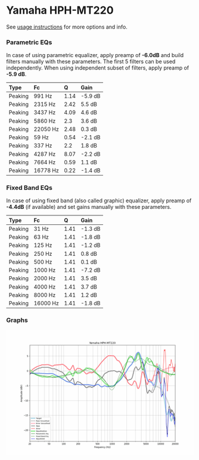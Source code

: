 # Yamaha HPH-MT220
See [usage instructions](https://github.com/jaakkopasanen/AutoEq#usage) for more options and info.

### Parametric EQs
In case of using parametric equalizer, apply preamp of **-6.0dB** and build filters manually
with these parameters. The first 5 filters can be used independently.
When using independent subset of filters, apply preamp of **-5.9 dB**.

| Type    | Fc       |    Q | Gain    |
|:--------|:---------|:-----|:--------|
| Peaking | 991 Hz   | 1.14 | -5.9 dB |
| Peaking | 2315 Hz  | 2.42 | 5.5 dB  |
| Peaking | 3437 Hz  | 4.09 | 4.6 dB  |
| Peaking | 5860 Hz  | 2.3  | 3.6 dB  |
| Peaking | 22050 Hz | 2.48 | 0.3 dB  |
| Peaking | 59 Hz    | 0.54 | -2.1 dB |
| Peaking | 337 Hz   | 2.2  | 1.8 dB  |
| Peaking | 4287 Hz  | 8.07 | -2.2 dB |
| Peaking | 7664 Hz  | 0.59 | 1.1 dB  |
| Peaking | 16778 Hz | 0.22 | -1.4 dB |

### Fixed Band EQs
In case of using fixed band (also called graphic) equalizer, apply preamp of **-4.4dB**
(if available) and set gains manually with these parameters.

| Type    | Fc       |    Q | Gain    |
|:--------|:---------|:-----|:--------|
| Peaking | 31 Hz    | 1.41 | -1.3 dB |
| Peaking | 63 Hz    | 1.41 | -1.8 dB |
| Peaking | 125 Hz   | 1.41 | -1.2 dB |
| Peaking | 250 Hz   | 1.41 | 0.8 dB  |
| Peaking | 500 Hz   | 1.41 | 0.1 dB  |
| Peaking | 1000 Hz  | 1.41 | -7.2 dB |
| Peaking | 2000 Hz  | 1.41 | 3.5 dB  |
| Peaking | 4000 Hz  | 1.41 | 3.7 dB  |
| Peaking | 8000 Hz  | 1.41 | 1.2 dB  |
| Peaking | 16000 Hz | 1.41 | -1.8 dB |

### Graphs
![](./Yamaha%20HPH-MT220.png)